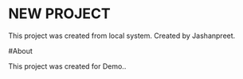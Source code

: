 # NEW PROJECT

This project was created from local system.
Created by Jashanpreet.

#About

This project was created for Demo..

